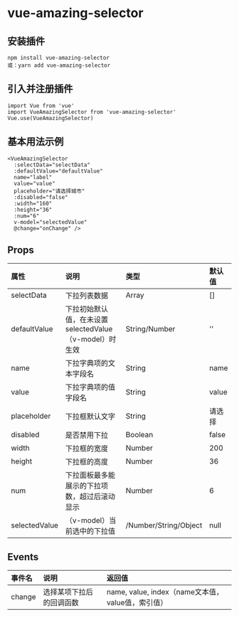 # vue-amazing-selector

## 安装插件

```
npm install vue-amazing-selector
或：yarn add vue-amazing-selector
```

## 引入并注册插件

```
import Vue from 'vue'
import VueAmazingSelector from 'vue-amazing-selector'
Vue.use(VueAmazingSelector)
```

## 基本用法示例

```
<VueAmazingSelector
  :selectData="selectData"
  :defaultValue="defaultValue"
  name="label"
  value="value"
  placeholder="请选择城市"
  :disabled="false"
  :width="160"
  :height="36"
  :num="6"
  v-model="selectedValue"
  @change="onChange" />
```

## Props

属性 | 说明 | 类型 | 默认值
:--- | :--- | :--- | :---
selectData | 下拉列表数据 | Array | []
defaultValue | 下拉初始默认值，在未设置selectedValue（v-model）时生效 | String/Number | ''
name | 下拉字典项的文本字段名 | String | name
value | 下拉字典项的值字段名 | String | value
placeholder | 下拉框默认文字 | String | 请选择
disabled | 是否禁用下拉 | Boolean | false
width | 下拉框的宽度 | Number | 200
height | 下拉框的高度 | Number | 36
num | 下拉面板最多能展示的下拉项数，超过后滚动显示 | Number | 6
selectedValue | （v-model）当前选中的下拉值 | /Number/String/Object | null

## Events

事件名 | 说明 | 返回值
:--- | :--- | :---
change | 选择某项下拉后的回调函数 | name, value, index（name文本值，value值，索引值）
